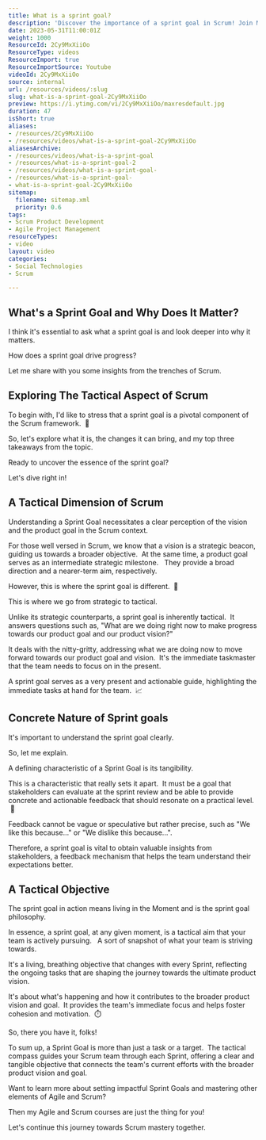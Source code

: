 ```yaml
---
title: What is a sprint goal?
description: 'Discover the importance of a sprint goal in Scrum! Join Martin Hinshelwood as he shares tips on crafting effective goals for your team. #Agile #Scrum #Shorts'
date: 2023-05-31T11:00:01Z
weight: 1000
ResourceId: 2Cy9MxXiiOo
ResourceType: videos
ResourceImport: true
ResourceImportSource: Youtube
videoId: 2Cy9MxXiiOo
source: internal
url: /resources/videos/:slug
slug: what-is-a-sprint-goal-2Cy9MxXiiOo
preview: https://i.ytimg.com/vi/2Cy9MxXiiOo/maxresdefault.jpg
duration: 47
isShort: true
aliases:
- /resources/2Cy9MxXiiOo
- /resources/videos/what-is-a-sprint-goal-2Cy9MxXiiOo
aliasesArchive:
- /resources/videos/what-is-a-sprint-goal
- /resources/what-is-a-sprint-goal-2
- /resources/videos/what-is-a-sprint-goal-
- /resources/what-is-a-sprint-goal-
- what-is-a-sprint-goal-2Cy9MxXiiOo
sitemap:
  filename: sitemap.xml
  priority: 0.6
tags:
- Scrum Product Development
- Agile Project Management
resourceTypes:
- video
layout: video
categories:
- Social Technologies
- Scrum

---
```

## What's a Sprint Goal and Why Does It Matter?

I think it's essential to ask what a sprint goal is and look deeper into why it matters. 

How does a sprint goal drive progress?

Let me share with you some insights from the trenches of Scrum.

## Exploring The Tactical Aspect of Scrum

To begin with, I'd like to stress that a sprint goal is a pivotal component of the Scrum framework.  🎯

So, let's explore what it is, the changes it can bring, and my top three takeaways from the topic.

Ready to uncover the essence of the sprint goal?

Let's dive right in!

## A Tactical Dimension of Scrum

Understanding a Sprint Goal necessitates a clear perception of the vision and the product goal in the Scrum context.

For those well versed in Scrum, we know that a vision is a strategic beacon, guiding us towards a broader objective.  At the same time, a product goal serves as an intermediate strategic milestone.   They provide a broad direction and a nearer-term aim, respectively.

However, this is where the sprint goal is different.  🎯

This is where we go from strategic to tactical.

Unlike its strategic counterparts, a sprint goal is inherently tactical.  It answers questions such as, "What are we doing right now to make progress towards our product goal and our product vision?"

It deals with the nitty-gritty, addressing what we are doing now to move forward towards our product goal and vision.  It's the immediate taskmaster that the team needs to focus on in the present.

A sprint goal serves as a very present and actionable guide, highlighting the immediate tasks at hand for the team.  📈

## Concrete Nature of Sprint goals

It's important to understand the sprint goal clearly. 

So, let me explain.

A defining characteristic of a Sprint Goal is its tangibility.

This is a characteristic that really sets it apart.  It must be a goal that stakeholders can evaluate at the sprint review and be able to provide concrete and actionable feedback that should resonate on a practical level.  🤲

Feedback cannot be vague or speculative but rather precise, such as "We like this because..." or "We dislike this because...".

Therefore, a sprint goal is vital to obtain valuable insights from stakeholders, a feedback mechanism that helps the team understand their expectations better.

## A Tactical Objective

The sprint goal in action means living in the Moment and is the sprint goal philosophy.

In essence, a sprint goal, at any given moment, is a tactical aim that your team is actively pursuing.   A sort of snapshot of what your team is striving towards.

It's a living, breathing objective that changes with every Sprint, reflecting the ongoing tasks that are shaping the journey towards the ultimate product vision.

It's about what's happening and how it contributes to the broader product vision and goal.  It provides the team's immediate focus and helps foster cohesion and motivation.  ⏱️

So, there you have it, folks!

To sum up, a Sprint Goal is more than just a task or a target.  The tactical compass guides your Scrum team through each Sprint, offering a clear and tangible objective that connects the team's current efforts with the broader product vision and goal.

Want to learn more about setting impactful Sprint Goals and mastering other elements of Agile and Scrum?

Then my Agile and Scrum courses are just the thing for you!

Let's continue this journey towards Scrum mastery together.
